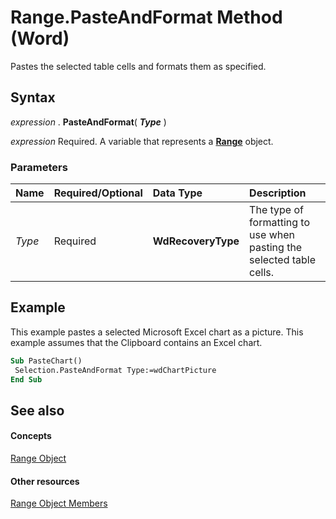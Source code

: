 
# Range.PasteAndFormat Method (Word)

Pastes the selected table cells and formats them as specified.


## Syntax

 _expression_ . **PasteAndFormat**( **_Type_** )

 _expression_ Required. A variable that represents a **[Range](15a7a1c4-5f3f-5b6e-60e9-29688de3f274.md)** object.


### Parameters



|**Name**|**Required/Optional**|**Data Type**|**Description**|
|:-----|:-----|:-----|:-----|
| _Type_|Required| **WdRecoveryType**|The type of formatting to use when pasting the selected table cells.|

## Example

This example pastes a selected Microsoft Excel chart as a picture. This example assumes that the Clipboard contains an Excel chart.


```vb
Sub PasteChart() 
 Selection.PasteAndFormat Type:=wdChartPicture 
End Sub
```


## See also


#### Concepts


[Range Object](15a7a1c4-5f3f-5b6e-60e9-29688de3f274.md)
#### Other resources


[Range Object Members](3c4a36d9-2a80-5aaf-827b-275a52bfa193.md)
